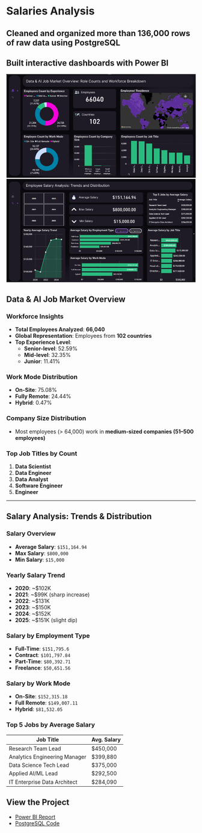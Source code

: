 # Salaries Analysis

## Cleaned and organized more than 136,000 rows of raw data using PostgreSQL
## Built interactive dashboards with Power BI

![Main Screenshot](Power_BI/Screenshots/main.png)
![Analysis Screenshot](https://github.com/GabrielAramayisyan/Salaries_Project/blob/main/Power_BI/Screenshots/analysis.png)

## Data & AI Job Market Overview

### Workforce Insights
- **Total Employees Analyzed**: **66,040**
- **Global Representation**: Employees from **102 countries**
- **Top Experience Level**:  
  - **Senior-level**: 52.59%  
  - **Mid-level**: 32.35%  
  - **Junior**: 11.41%

### Work Mode Distribution
- **On-Site**: 75.08%  
- **Fully Remote**: 24.44%  
- **Hybrid**: 0.47%

### Company Size Distribution
- Most employees (> 64,000) work in **medium-sized companies (51–500 employees)**

### Top Job Titles by Count
1. **Data Scientist**
2. **Data Engineer**
3. **Data Analyst**
4. **Software Engineer**
5. **Engineer**

---

## Salary Analysis: Trends & Distribution

### Salary Overview
- **Average Salary**: `$151,164.94`
- **Max Salary**: `$800,000`
- **Min Salary**: `$15,000`

### Yearly Salary Trend
- **2020**: ~$102K  
- **2021**: ~$99K (sharp increase)
- **2022**: ~$131K  
- **2023**: ~$150K  
- **2024**: ~$152K  
- **2025**: ~$151K (slight dip)

### Salary by Employment Type
- **Full-Time**: `$151,795.6`
- **Contract**: `$101,797.84`
- **Part-Time**: `$80,392.71`
- **Freelance**: `$50,651.56`

### Salary by Work Mode
- **On-Site**: `$152,315.18`
- **Full Remote**: `$149,007.11`
- **Hybrid**: `$81,532.05`

### Top 5 Jobs by Average Salary

| Job Title                     | Avg. Salary |
|-------------------------------|-------------|
| Research Team Lead            | $450,000    |
| Analytics Engineering Manager | $399,880    |
| Data Science Tech Lead        | $375,000    |
| Applied AI/ML Lead            | $292,500    |
| IT Enterprise Data Architect  | $284,090    |

## **View the Project**  
- [Power BI Report](Power_BI/Power_BI_Report.pbix)
- [PostgreSQL Code](PostgreSQL/salaries_cleaned.sql)
